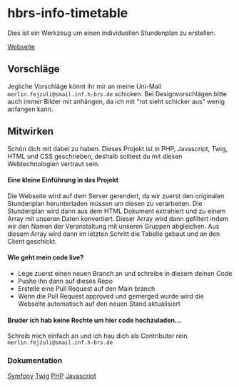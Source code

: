 # hbrs-info-timetable

Dies ist ein Werkzeug um einen individuellen Stundenplan zu erstellen.

[Webseite](https://hbrs-inf-stundenplan.herokuapp.com/)

## Vorschläge

Jegliche Vorschläge könnt ihr mir an meine Uni-Mail
`merlin.fejzuli@smail.inf.h-brs.de` schicken.
Bei Designvorschlägen bitte auch immer Bilder mit anhängen, da ich mit "rot sieht schicker aus" wenig anfangen kann.

## Mitwirken
Schön dich mit dabei zu haben. Dieses Projekt ist in PHP, Javascript, Twig, HTML und CSS geschrieben,
deshalb solltest du mit diesen Webtechnologien vertraut sein.

#### Eine kleine Einführung in das Projekt

Die Webseite wird auf dem Server gerendert, da wir zuerst den originalen Stundenplan herunterladen müssen um diesen zu verarbeiten.
Die Stundenplan wird dann aus dem HTML Dokument extrahiert und zu einem Array mit unseren Daten konvertiert.
Dieser Array wird dann gefiltert indem wir den Namen der Veranstaltung mit unseren Gruppen abgleichen.
Aus diesem Array wird dann im letzten Schritt die Tabelle gebaut und an den Client geschickt.

#### Wie geht mein code live?

- Lege zuerst einen neuen Branch an und schreibe in diesem deinen Code
- Pushe ihn dann auf dieses Repo
- Erstelle eine Pull Request auf den Main branch
- Wenn die Pull Request approved und gemerged wurde wird die Webseite automatisch auf den neuen Stand aktualisiert

#### Bruder ich hab keine Rechte um hier code hochzuladen...

Schreib mich einfach an und ich hau dich als Contributor rein.
`merlin.fejzuli@smail.inf.h-brs.de`

### Dokumentation

[Symfony](https://symfony.com/doc/current/index.html)
[Twig](https://twig.symfony.com/doc/2.x/)
[PHP](https://www.php.net/docs.php)
[Javascript](https://developer.mozilla.org/de/docs/Web/JavaScript/Reference)
